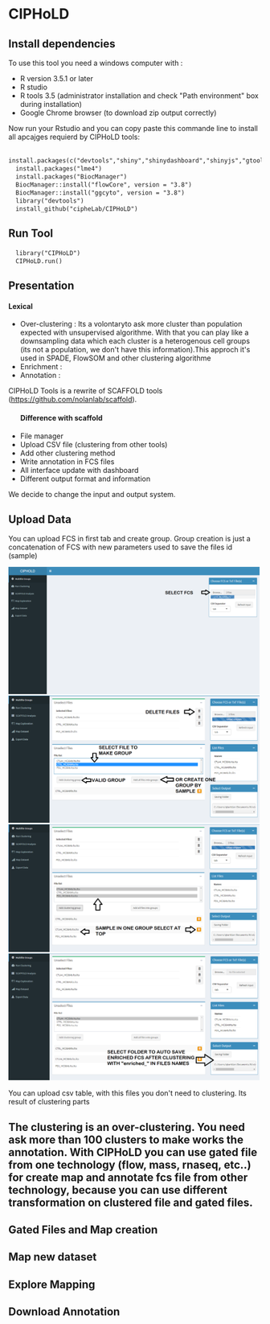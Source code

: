 # CIPHoLD
<h2> Install dependencies </h2>
To use this tool you need a windows computer with :
<ul>
  <li>R version 3.5.1 or later </li>
  <li>R studio </li>
  <li>R tools 3.5 (administrator installation and check "Path environment" box during installation)</li>
  <li>Google Chrome browser (to download zip output correctly)</li>
</ul>
<p>Now run your Rstudio and you can copy paste this commande line to install all apcajges requierd by CIPHoLD tools: </p>

```
  install.packages(c("devtools","shiny","shinydashboard","shinyjs","gtools","shinyHeatmaply"))
  install.packages("lme4")
  install.packages("BiocManager")
  BiocManager::install("flowCore", version = "3.8")
  BiocManager::install("ggcyto", version = "3.8")
  library("devtools")
  install_github("cipheLab/CIPHoLD")
```

<h2> Run Tool </h2>

```
  library("CIPHoLD")
  CIPHoLD.run()
```

<h2> Presentation </h2>
<h4>Lexical</h4>
<ul>
  <li>Over-clustering : Its a volontaryto ask more cluster than population expected with unsupervised algorithme. With that you can play like a downsampling data which each cluster is a heterogenous cell groups (its not a population, we don't have this information).This approch it's used in SPADE, FlowSOM and other clustering algorithme </li>
  <li>Enrichment : </li>
  <li>Annotation : </li>
</ul>

CIPHoLD Tools is a rewrite of SCAFFOLD tools (https://github.com/nolanlab/scaffold). 
<ul> <h4>Difference with scaffold</h4> 
  <li> File manager </li>
  <li> Upload CSV file (clustering from other tools) </li>
  <li> Add other clustering method </li>
  <li> Write annotation in FCS files </li>
  <li> All interface update with dashboard </li>
  <li> Different output format and information </li>
</ul>
We decide to change the input and output system. 

<h2> Upload Data </h2>
<p>You can upload FCS in first tab and create group. Group creation is just a concatenation of FCS with new parameters used to save the files id (sample)</p>
<img src="https://raw.githubusercontent.com/cipheLab/CIPHoLD/master/doc/img/01.png" width=500px/>

<img src="https://raw.githubusercontent.com/cipheLab/CIPHoLD/master/doc/img/02.png" width=500px/>

<img src="https://raw.githubusercontent.com/cipheLab/CIPHoLD/master/doc/img/03.png" width=500px/>

<img src="https://raw.githubusercontent.com/cipheLab/CIPHoLD/master/doc/img/04.png" width=500px/>

<p>You can upload csv table, with this files you don't need to clustering. Its result of clustering parts </p>
  
 <h2 Clustering </h2>
 
 The clustering is an over-clustering. You need ask more than 100 clusters to make works the annotation. With CIPHoLD you can use gated file from one technology (flow, mass, rnaseq, etc..) for create map and annotate fcs file from other technology, because you can use different transformation on clustered file and gated files.
 
 <h2> Gated Files and Map creation </h2>
 
 
 <h2> Map new dataset </h2>
 
 
 <h2> Explore Mapping </h2>
 
 
 <h2> Download Annotation </h2>
 
 
 
